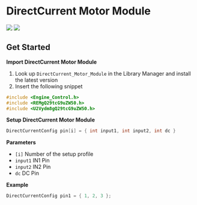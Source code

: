 # DirectCurrent Motor Module

[![](https://img.shields.io/badge/Available_in_the_Arduino_Library_Manager-2ea44f)](https://www.arduino.cc/reference/en/libraries/engine-control/)
[![](https://img.shields.io/badge/Visit_the-Wiki-2ea44f?logo=github)](https://github.com/Arduino-Library-Collection/Engine-Control/wiki)

## Get Started

**Import DirectCurrent Motor Module**

1. Look up `DirectCurrent_Motor_Module` in the Library Manager and install the latest version
2. Insert the following snippet
 
```ino
#include <Engine_Control.h>
#include <REMgQ29tcG9uZW50.h>
#include <U2Vydm8gQ29tcG9uZW50.h>
```

**Setup DirectCurrent Motor Module**

```ino
DirectCurrentConfig pin[i] = { int input1, int input2, int dc }
```
**Parameters**

* `[i]` Number of the setup profile
* `input1` IN1 Pin
* `input2` IN2 Pin
* `dc` DC Pin

**Example**

```ino
DirectCurrentConfig pin1 = { 1, 2, 3 };
```
